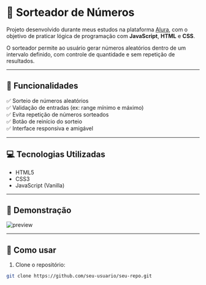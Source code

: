 # 🔢 Sorteador de Números

Projeto desenvolvido durante meus estudos na plataforma [Alura](https://www.alura.com.br/), com o objetivo de praticar lógica de programação com **JavaScript**, **HTML** e **CSS**.

O sorteador permite ao usuário gerar números aleatórios dentro de um intervalo definido, com controle de quantidade e sem repetição de resultados.

---

## 🧠 Funcionalidades

✅ Sorteio de números aleatórios  
✅ Validação de entradas (ex: range mínimo e máximo)  
✅ Evita repetição de números sorteados  
✅ Botão de reinício do sorteio  
✅ Interface responsiva e amigável  

---

## 💻 Tecnologias Utilizadas

- HTML5  
- CSS3  
- JavaScript (Vanilla)  

---

## 📸 Demonstração

![preview](./img/preview.png)

---

## 🚀 Como usar

1. Clone o repositório:
```bash
git clone https://github.com/seu-usuario/seu-repo.git